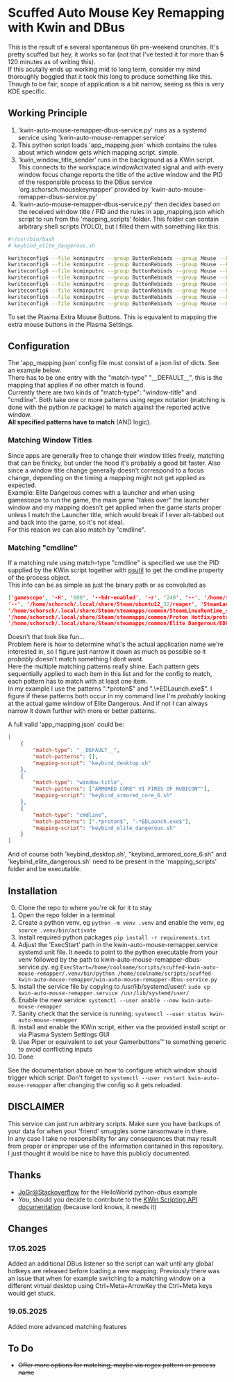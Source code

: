 # Scuffed Auto Mouse Key Remapping with Kwin and DBus
This is the result of ~~a~~ several spontaneous 6h pre-weekend crunches. It's pretty scuffed but hey, it works so far (not that I've tested it for more than ~~5~~ 120 minutes as of writing this).  
If this acutally ends up working mid to long term, consider my mind thoroughly boggled that it took this long to produce something like this.  
Though to be fair, scope of application is a bit narrow, seeing as this is very KDE specific.  

## Working Principle
1. 'kwin-auto-mouse-remapper-dbus-service.py' runs as a systemd service using 'kwin-auto-mouse-remapper.service'
2. This python script loads 'app_mapping.json' which contains the rules about which window gets which mapping script. simple.
2. 'kwin_window_title_sender' runs in the background as a KWin script. This connects to the workspace.windowActivated signal and with every window focus change reports the title of the active window and the PID of the responsible process to the DBus service 'org.schorsch.mousekeymapper' provided by 'kwin-auto-mouse-remapper-dbus-service.py'
3. 'kwin-auto-mouse-remapper-dbus-service.py' then decides based on the received window title / PID and the rules in app_mapping.json which script to run from the 'mapping_scripts' folder. This folder can contain arbitrary shell scripts (YOLO), but I filled them with something like this:  
```bash
#!/usr/bin/bash
# keybind_elite_dangerous.sh

kwriteconfig6 --file kcminputrc --group ButtonRebinds --group Mouse --key ExtraButton1 "Key,X" --notify             # Throttle to 0
kwriteconfig6 --file kcminputrc --group ButtonRebinds --group Mouse --key ExtraButton2 "Key,U" --notify             # Deploy / Retract Hardpoints
kwriteconfig6 --file kcminputrc --group ButtonRebinds --group Mouse --key ExtraButton4 "Key,J" --notify             # Toggle Frame Shift Drive
kwriteconfig6 --file kcminputrc --group ButtonRebinds --group Mouse --key ExtraButton5 "Key,T" --notify             # Select Target Ahead
kwriteconfig6 --file kcminputrc --group ButtonRebinds --group Mouse --key ExtraButton6 "Key,N" --notify             # Cycle Next Fire Group
kwriteconfig6 --file kcminputrc --group ButtonRebinds --group Mouse --key ExtraButton7 "Key,Z" --notify             # Toggle Flight Assist
kwriteconfig6 --file kcminputrc --group ButtonRebinds --group Mouse --key ExtraButton8 "Key,L" --notify             # Landing Gear
kwriteconfig6 --file kcminputrc --group ButtonRebinds --group Mouse --key ExtraButton9 "Key,Home" --notify          # Cargo Scoop
```
To set the Plasma Extra Mouse Buttons. This is equvalent to mapping the extra mouse buttons in the Plasma Settings.

## Configuration
The 'app_mapping.json' config file must consist of a json list of dicts. See an example below.  
There has to be one entry with the "match-type" "\_\_DEFAULT__", this is the mapping that applies if no other match is found.  
Currently there are two kinds of "match-type": "window-title" and "cmdline". Both take one or more patterns using regex notation (matching is done with the python *re* package) to match against the reported active window.  
**All specified patterns have to match** (AND logic).  
### Matching Window Titles
Since apps are generally free to change their window titles freely, matching that can be finicky, but under the hood it's probably a good bit faster. Also since a window title change generally doesn't correspond to a focus change, depending on the timing a mapping might not get applied as expected.  
Example: Elite Dangerous comes with a launcher and when using gamescope to run the game, the main game "takes over" the launcher window and my mapping doesn't get applied when the game starts proper unless I match the Launcher title, which would break if I ever alt-tabbed out and back into the game, so it's not ideal.  
For this reason we can also match by "cmdline".
### Matching "cmdline"
If a matching rule using match-type "cmdline" is specified we use the PID supplied by the KWin script together with [psutil](https://pypi.org/project/psutil/) to get the cmdline property of the process object.  
This info can be as simple as just the binary path or as convoluted as
```json
['gamescope', '-H', '600', '--hdr-enabled', '-r', '240', '--', '/home/schorsch/.local/share/Steam/ubuntu12_32/steam-launch-wrapper',
'--', '/home/schorsch/.local/share/Steam/ubuntu12_32/reaper', 'SteamLaunch', 'AppId=359320', '--',
'/home/schorsch/.local/share/Steam/steamapps/common/SteamLinuxRuntime_sniper/_v2-entry-point', '--verb=waitforexitandrun', '--',
'/home/schorsch/.local/share/Steam/steamapps/common/Proton Hotfix/proton', 'waitforexitandrun',
'/home/schorsch/.local/share/Steam/steamapps/common/Elite Dangerous/EDLaunch.exe', '/Steam', '/novr']

```
Doesn't that look like fun...  
Problem here is how to determine what's the actual application name we're interested in, so I figure just narrow it down as much as possible so it *probably* doesn't match something I dont want.  
Here the multiple matching patterns really shine. Each pattern gets sequentially applied to each item in this list and for the config to match, each pattern has to match with at least one item.  
In my example I use the patterns ".\*proton$" and ".\*EDLaunch.exe$". I figure if these patterns both occur in my command line I'm *probably* looking at the actual game window of Elite Dangerous. And if not I can always narrow it down further with more or better patterns.  

A full valid 'app_mapping.json' could be:  
```json
[
    {
        "match-type": "__DEFAULT__",
        "match-patterns": [],
        "mapping-script": "keybind_desktop.sh"
    },
    {
        "match-type": "window-title",
        "match-patterns": ["ARMORED CORE™ VI FIRES OF RUBICON™"],
        "mapping-script": "keybind_armored_core_6.sh"
    },
    {
        "match-type": "cmdline",
        "match-patterns": [".*proton$", ".*EDLaunch.exe$"],
        "mapping-script": "keybind_elite_dangerous.sh"
    }
]
```
And of course both 'keybind_desktop.sh', "keybind_armored_core_6.sh" and 'keybind_elite_dangerous.sh' need to be present in the 'mapping_scripts' folder and be executable.


## Installation
0. Clone the repo to where you're ok for it to stay
1. Open the repo folder in a terminal
2. Create a python venv, eg `python -m venv .venv` and enable the venv, eg `source .venv/bin/activate`
3. Install required python packages `pip install -r requirements.txt`
4. Adjust the 'ExecStart' path in the kwin-auto-mouse-remapper.service systemd unit file. It needs to point to the python executable from your venv followed by the path to kwin-auto-mouse-remapper-dbus-service.py. eg `ExecStart=/home/coolname/scripts/scuffed-kwin-auto-mouse-remapper/.venv/bin/python /home/coolname/scripts/scuffed-kwin-auto-mouse-remapper/win-auto-mouse-remapper-dbus-service.py`
5. Install the service file by copying to /usr/lib/systemd/user/: `sudo cp kwin-auto-mouse-remapper.service /usr/lib/systemd/user/`
6. Enable the new service: `systemctl --user enable --now kwin-auto-mouse-remapper`
7. Sanity check that the service is running: `systemctl --user status kwin-auto-mouse-remapper`
8. Install and enable the KWin script, either via the provided install script or via Plasma System Settings GUI
9. Use Piper or equivalent to set your Gamerbuttons™ to something generic to avoid conflicting inputs
10. Done  

See the documentation above on how to configure which window should trigger which script. Don't forget to `systemctl --user restart kwin-auto-mouse-remapper` after changing the config so it gets reloaded.  

## DISCLAIMER
This service can just run arbitrary scripts. Make sure you have backups of your data for when your 'friend' smuggles some ransomware in there.  
In any case I take no responsibility for any consequences that may result from proper or improper use of the information contained in this repository.  
I just thought it would be nice to have this publicly documented.

## Thanks
- [JoGr@Stackoverflow](https://stackoverflow.com/questions/34482691/register-a-hello-world-dbus-service-object-and-method-using-python) for the HelloWorld python-dbus example
- *You*, should you decide to contribute to the [KWin Scripting API documentation](https://develop.kde.org/docs/plasma/kwin/) (because lord knows, it needs it)

## Changes
### 17.05.2025
Added an additional DBus listener so the script can wait until any global hotkeys are released before loading a new mapping. Previously there was an issue that when for example switching to a matching window on a different virtual desktop using Ctrl+Meta+ArrowKey the Ctrl+Meta keys would get stuck.

### 19.05.2025
Added more advanced matching features

## To Do
- ~~Offer more options for matching, maybe via regex pattern or process name~~
